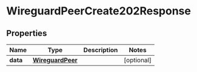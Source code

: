

# WireguardPeerCreate202Response


## Properties

| Name | Type | Description | Notes |
|------------ | ------------- | ------------- | -------------|
|**data** | [**WireguardPeer**](WireguardPeer.md) |  |  [optional] |



